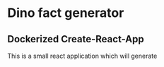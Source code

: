 # Dino fact generator
## Dockerized Create-React-App

This is a small react application which will generate
